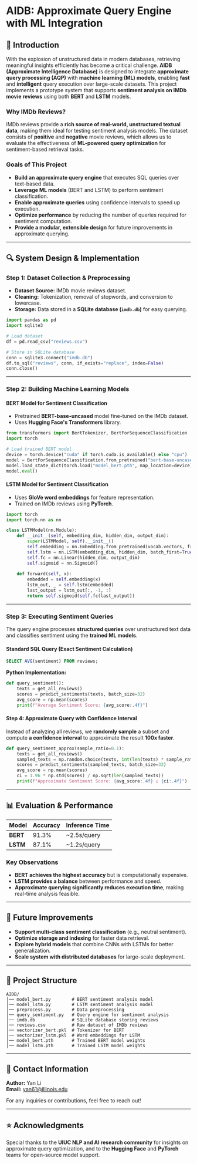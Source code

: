 # AIDB: Approximate Query Engine with ML Integration

## 📌 Introduction

With the explosion of unstructured data in modern databases, retrieving meaningful insights efficiently has become a critical challenge. **AIDB (Approximate Intelligence Database)** is designed to integrate **approximate query processing (AQP)** with **machine learning (ML) models**, enabling **fast** and **intelligent** query execution over large-scale datasets. This project implements a prototype system that supports **sentiment analysis on IMDb movie reviews** using both **BERT** and **LSTM** models. 

### Why IMDb Reviews?
IMDb reviews provide a **rich source of real-world, unstructured textual data**, making them ideal for testing sentiment analysis models. The dataset consists of **positive** and **negative** movie reviews, which allows us to evaluate the effectiveness of **ML-powered query optimization** for sentiment-based retrieval tasks.

### Goals of This Project
- **Build an approximate query engine** that executes SQL queries over text-based data.
- **Leverage ML models** (BERT and LSTM) to perform sentiment classification.
- **Enable approximate queries** using confidence intervals to speed up execution.
- **Optimize performance** by reducing the number of queries required for sentiment computation.
- **Provide a modular, extensible design** for future improvements in approximate querying.

---

## 🔍 System Design & Implementation

### Step 1: **Dataset Collection & Preprocessing**
- **Dataset Source:** IMDb movie reviews dataset.
- **Cleaning:** Tokenization, removal of stopwords, and conversion to lowercase.
- **Storage:** Data stored in a **SQLite database (`imdb.db`)** for easy querying.

```python
import pandas as pd
import sqlite3

# Load dataset
df = pd.read_csv("reviews.csv")

# Store in SQLite database
conn = sqlite3.connect("imdb.db")
df.to_sql("reviews", conn, if_exists="replace", index=False)
conn.close()
```

---

### Step 2: **Building Machine Learning Models**

#### **BERT Model for Sentiment Classification**
- Pretrained **BERT-base-uncased** model fine-tuned on the IMDb dataset.
- Uses **Hugging Face's Transformers** library.

```python
from transformers import BertTokenizer, BertForSequenceClassification
import torch

# Load trained BERT model
device = torch.device("cuda" if torch.cuda.is_available() else "cpu")
model = BertForSequenceClassification.from_pretrained("bert-base-uncased", num_labels=2)
model.load_state_dict(torch.load("model_bert.pth", map_location=device))
model.eval()
```

#### **LSTM Model for Sentiment Classification**
- Uses **GloVe word embeddings** for feature representation.
- Trained on IMDb reviews using **PyTorch**.

```python
import torch
import torch.nn as nn

class LSTMModel(nn.Module):
    def __init__(self, embedding_dim, hidden_dim, output_dim):
        super(LSTMModel, self).__init__()
        self.embedding = nn.Embedding.from_pretrained(vocab.vectors, freeze=False)
        self.lstm = nn.LSTM(embedding_dim, hidden_dim, batch_first=True)
        self.fc = nn.Linear(hidden_dim, output_dim)
        self.sigmoid = nn.Sigmoid()
    
    def forward(self, x):
        embedded = self.embedding(x)
        lstm_out, _ = self.lstm(embedded)
        last_output = lstm_out[:, -1, :]
        return self.sigmoid(self.fc(last_output))
```

---

### Step 3: **Executing Sentiment Queries**

The query engine processes **structured queries** over unstructured text data and classifies sentiment using the **trained ML models**.

#### **Standard SQL Query (Exact Sentiment Calculation)**
```sql
SELECT AVG(sentiment) FROM reviews;
```
**Python Implementation:**
```python
def query_sentiment():
    texts = get_all_reviews()
    scores = predict_sentiments(texts, batch_size=32)
    avg_score = np.mean(scores)
    print(f"Average Sentiment Score: {avg_score:.4f}")
```

#### **Step 4: Approximate Query with Confidence Interval**
Instead of analyzing all reviews, we **randomly sample** a subset and compute **a confidence interval** to approximate the result **100x faster**.

```python
def query_sentiment_approx(sample_ratio=0.1):
    texts = get_all_reviews()
    sampled_texts = np.random.choice(texts, int(len(texts) * sample_ratio), replace=False)
    scores = predict_sentiments(sampled_texts, batch_size=32)
    avg_score = np.mean(scores)
    ci = 1.96 * np.std(scores) / np.sqrt(len(sampled_texts))
    print(f"Approximate Sentiment Score: {avg_score:.4f} ± {ci:.4f}")
```

---

## 📊 Evaluation & Performance

| Model  | Accuracy | Inference Time |
|--------|----------|---------------|
| **BERT**  | 91.3%    | ~2.5s/query    |
| **LSTM**  | 87.1%    | ~1.2s/query    |

### Key Observations
- **BERT achieves the highest accuracy** but is computationally expensive.
- **LSTM provides a balance** between performance and speed.
- **Approximate querying significantly reduces execution time**, making real-time analysis feasible.

---

## 🚀 Future Improvements
- **Support multi-class sentiment classification** (e.g., neutral sentiment).
- **Optimize storage and indexing** for faster data retrieval.
- **Explore hybrid models** that combine CNNs with LSTMs for better generalization.
- **Scale system with distributed databases** for large-scale deployment.

---

## 📂 Project Structure
```
AIDB/
│── model_bert.py        # BERT sentiment analysis model
│── model_lstm.py        # LSTM sentiment analysis model
│── preprocess.py        # Data preprocessing
│── query_sentiment.py   # Query engine for sentiment analysis
│── imdb.db              # SQLite database storing reviews
│── reviews.csv          # Raw dataset of IMDb reviews
│── vectorizer_bert.pkl  # Tokenizer for BERT
│── vectorizer_lstm.pkl  # Word embeddings for LSTM
│── model_bert.pth       # Trained BERT model weights
│── model_lstm.pth       # Trained LSTM model weights
```

---

## 📧 Contact Information
**Author:** Yan Li  
**Email:** yan61@illinois.edu  

For any inquiries or contributions, feel free to reach out!

---

## ⭐ Acknowledgments
Special thanks to the **UIUC NLP and AI research community** for insights on approximate query optimization, and to the **Hugging Face** and **PyTorch** teams for open-source model support.
